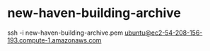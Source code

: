 # new-haven-building-archive

ssh -i new-haven-building-archive.pem ubuntu@ec2-54-208-156-193.compute-1.amazonaws.com 